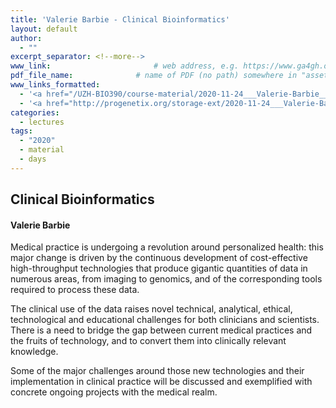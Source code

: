 ```yaml
---
title: 'Valerie Barbie - Clinical Bioinformatics'
layout: default
author:
  - ""
excerpt_separator: <!--more-->
www_link: 						# web address, e.g. https://www.ga4gh.org; auto-linked
pdf_file_name: 				# name of PDF (no path) somewhere in "assets"; auto-linked
www_links_formatted:
  - '<a href="/UZH-BIO390/course-material/2020-11-24___Valerie-Barbie__Clinical-Bioinformatics__UZH-BIO390-HS20-lecture-11.pdf" target="_blank">[2020 lecture slides]</a>'
  - '<a href="http://progenetix.org/storage-ext/2020-11-24___Valerie-Barbie__Clinical-Bioinformatics__UZH-BIO390-HS20-lecture-11-recording.mp4" target="_blank">[2020 lecture recording]</a> (146MB .mp4)'
categories:
  - lectures
tags:
  - "2020"
  - material
  - days
---
```


## Clinical Bioinformatics
#### Valerie Barbie

Medical practice is undergoing a revolution around personalized health: this major change is driven by the continuous development of cost-effective high-throughput technologies that produce gigantic quantities of data in numerous areas, from imaging to genomics, and of the corresponding tools required to process these data.

<!--more-->

The clinical use of the data raises novel technical, analytical, ethical, technological and educational challenges for both clinicians and scientists. There is a need to bridge the gap between current medical practices and the fruits of technology, and to convert them into clinically relevant knowledge.

Some of the major challenges around those new technologies and their implementation in clinical practice will be discussed and exemplified with concrete ongoing projects with the medical realm.
